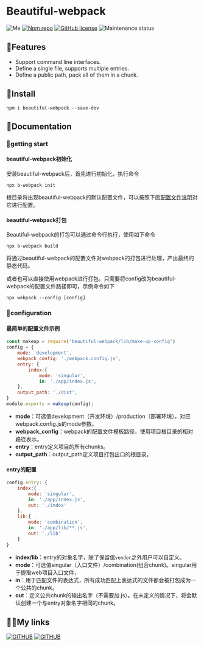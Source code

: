 # Beautiful-webpack

 ![Me](https://img.shields.io/badge/author-chaoszh-15b6e8?style=flat-square)
 [![Npm repo](https://img.shields.io/badge/npm-beautiful%20webpack-darkdreen?style=flat-square)](https://www.npmjs.com/package/beautiful-webpack)
 [![GitHub license](https://img.shields.io/github/license/Fe-New-Project/EarTrumpet?style=flat-square)]()
 ![Maintenance status](https://img.shields.io/maintenance/yes/2020?style=flat-square)


## 🍊Features

* Support command line interfaces.
* Define a single file, supports multiple entries.
* Define a public path, pack all of them in a chunk.

## 🔨Install

```
npm i beautiful-webpack --save-dev
```

## 📕Documentation

### 📃getting start

#### beautiful-webpack初始化

安装beautiful-webpack后，首先进行初始化，执行命令

```
npx b-webpack init
```

根目录将出现beautiful-webpack的默认配置文件，可以按照下面[配置文件说明](#configuration)对它进行配置。

#### beautiful-webpack打包

Beautiful-webpack的打包可以通过命令行执行，使用如下命令

```
npx b-webpack build
```

将通过beautiful-webpack的配置文件对webpack的打包进行处理，产出最终的静态代码。

或者也可以直接使用webpack进行打包。只需要将config改为beautiful-webpack的配置文件路径即可，示例命令如下

```
npx webpack --config [config]
```

### 📃configuration

#### 最简单的配置文件示例

```js
const makeup = require('beautiful-webpack/lib/make-up-config')
config = {
    mode: 'development',
    webpack_config: './webpack.config.js',
    entry: {
        index:{
            mode: 'singular',
            in: './app/index.js',
    },
    output_path: './dist',
}
module.exports = makeup(config);
```

- **mode**：可选值development（开发环境）/production（部署环境），对应webpack.config.js的mode参数。
- **webpack_config**：webpack的配置文件模板路径，使用项目根目录的相对路径表示。
- **entry**：entry定义项目的所有chunks。
- **output_path**：output_path定义项目打包出口的根目录。

#### entry的配置

```js
config.entry: {
    index:{
        mode: 'singular',
        in: './app/index.js',
        out: './index'
    },
    lib:{
        mode: 'combination',
        in: './app/lib/**.js',
        out: './lib'
    }
}
```

- **index/lib**：entry的对象名字，除了保留值`vendor`之外用户可以自定义。
- **mode**：可选值singular（入口文件）/combination(组合chunk)。singular用于提取web项目入口文件，
- **in**：用于匹配文件的表达式，所有成功匹配上表达式的文件都会被打包成为一个公共的chunk。
- **out**：定义公共chunk的输出名字（不需要加.js）。在未定义的情况下，将会默认创建一个与entry对象名字相同的chunk。

## 👩‍💻My links
[![GITHUB](http://img.shields.io/badge/caocao's%20space-github?&style=social&logo=Bitrise)](http://www.caocao.space)
[![GITHUB](http://img.shields.io/badge/chaoszh-github?&style=social&logo=Github)](https://github.com/ChaosZh)